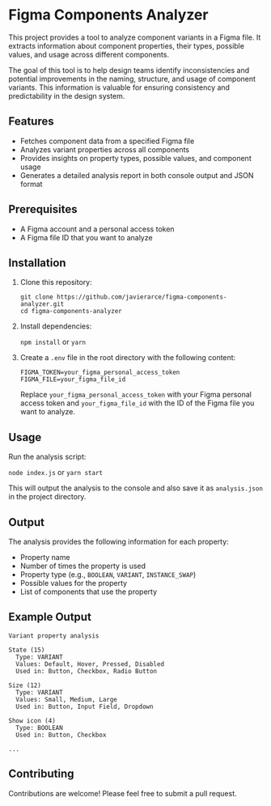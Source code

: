 # Figma Components Analyzer

This project provides a tool to analyze component variants in a Figma file. It
extracts information about component properties, their types, possible values,
and usage across different components.

The goal of this tool is to help design teams identify inconsistencies and
potential improvements in the naming, structure, and usage of component
variants. This information is valuable for ensuring consistency and
predictability in the design system.

## Features

- Fetches component data from a specified Figma file
- Analyzes variant properties across all components
- Provides insights on property types, possible values, and component usage
- Generates a detailed analysis report in both console output and JSON format

## Prerequisites

- A Figma account and a personal access token
- A Figma file ID that you want to analyze

## Installation

1. Clone this repository:

   ```
   git clone https://github.com/javierarce/figma-components-analyzer.git
   cd figma-components-analyzer
   ```

2. Install dependencies:

   `npm install` or `yarn`

3. Create a `.env` file in the root directory with the following content:
   ```
   FIGMA_TOKEN=your_figma_personal_access_token
   FIGMA_FILE=your_figma_file_id
   ```
   Replace `your_figma_personal_access_token` with your Figma personal access
   token and `your_figma_file_id` with the ID of the Figma file you want to
   analyze.

## Usage

Run the analysis script:

`node index.js` or `yarn start`

This will output the analysis to the console and also save it as `analysis.json` in the project directory.

## Output

The analysis provides the following information for each property:

- Property name
- Number of times the property is used
- Property type (e.g., `BOOLEAN`, `VARIANT`, `INSTANCE_SWAP`)
- Possible values for the property
- List of components that use the property

## Example Output

```
Variant property analysis

State (15)
  Type: VARIANT
  Values: Default, Hover, Pressed, Disabled
  Used in: Button, Checkbox, Radio Button

Size (12)
  Type: VARIANT
  Values: Small, Medium, Large
  Used in: Button, Input Field, Dropdown

Show icon (4)
  Type: BOOLEAN
  Used in: Button, Checkbox

...
```

## Contributing

Contributions are welcome! Please feel free to submit a pull request.
